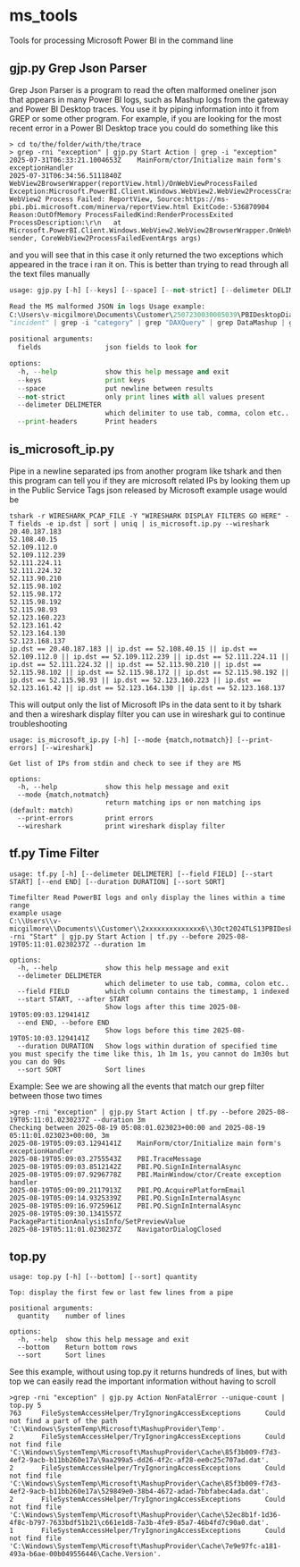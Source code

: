 # ms_tools
Tools for processing Microsoft Power BI in the command line

## gjp.py Grep Json Parser

Grep Json Parser is a program to read the often malformed oneliner json that appears in many Power BI logs, such as Mashup logs from the gateway and Power BI Desktop traces.
You use it by piping information into it from GREP or some other program. For example, if you are looking for the most recent error in a Power BI Desktop trace you could do something like this
```
> cd to/the/folder/with/the/trace
> grep -rni "exception" | gjp.py Start Action | grep -i "exception"
2025-07-31T06:33:21.1004653Z    MainForm/ctor/Initialize main form's exceptionHandler
2025-07-31T06:34:56.5111840Z    WebView2BrowserWrapper(reportView.html)/OnWebViewProcessFailed Exception:Microsoft.PowerBI.Client.Windows.WebView2.WebView2ProcessCrashException: WebView2 Process Failed: ReportView, Source:https://ms-pbi.pbi.microsoft.com/minerva/reportView.html ExitCode:-536870904 Reason:OutOfMemory ProcessFailedKind:RenderProcessExited ProcessDescription:\r\n   at Microsoft.PowerBI.Client.Windows.WebView2.WebView2BrowserWrapper.OnWebViewProcessFailed(Object sender, CoreWebView2ProcessFailedEventArgs args)
```
and you will see that in this case it only returned the two exceptions which appeared in the trace i ran it on.
This is better than trying to read through all the text files manually




```gjp.py --help
usage: gjp.py [-h] [--keys] [--space] [--not-strict] [--delimeter DELIMETER] [--print-headers] [fields ...]

Read the MS malformed JSON in logs Usage example:
C:\Users\v-micgilmore\Documents\Customer\2507230030005039\PBIDesktopDiagnosticInfo.20250724T144038>grep -rni
"incident" | grep -i "category" | grep "DAXQuery" | grep DataMashup | gjp.py message

positional arguments:
  fields                json fields to look for

options:
  -h, --help            show this help message and exit
  --keys                print keys
  --space               put newline between results
  --not-strict          only print lines with all values present
  --delimeter DELIMETER
                        which delimiter to use tab, comma, colon etc..
  --print-headers       Print headers
```

## is_microsoft_ip.py

Pipe in a newline separated ips from another program like tshark and then this program can tell you if they are microsoft related IPs by looking them up in the Public Service Tags json released by Microsoft
example usage would be

```
tshark -r WIRESHARK_PCAP_FILE -Y "WIRESHARK DISPLAY FILTERS GO HERE" -T fields -e ip.dst | sort | uniq | is_microsoft.ip.py --wireshark
20.40.187.183
52.108.40.15
52.109.112.0
52.109.112.239
52.111.224.11
52.111.224.32
52.113.90.210
52.115.98.102
52.115.98.172
52.115.98.192
52.115.98.93
52.123.160.223
52.123.161.42
52.123.164.130
52.123.168.137
ip.dst == 20.40.187.183 || ip.dst == 52.108.40.15 || ip.dst == 52.109.112.0 || ip.dst == 52.109.112.239 || ip.dst == 52.111.224.11 || ip.dst == 52.111.224.32 || ip.dst == 52.113.90.210 || ip.dst == 52.115.98.102 || ip.dst == 52.115.98.172 || ip.dst == 52.115.98.192 || ip.dst == 52.115.98.93 || ip.dst == 52.123.160.223 || ip.dst == 52.123.161.42 || ip.dst == 52.123.164.130 || ip.dst == 52.123.168.137
```
This will output only the list of Microsoft IPs in the data sent to it by tshark and then a wireshark display filter you can use in wireshark gui to continue troubleshooting


```
usage: is_microsoft_ip.py [-h] [--mode {match,notmatch}] [--print-errors] [--wireshark]

Get list of IPs from stdin and check to see if they are MS

options:
  -h, --help            show this help message and exit
  --mode {match,notmatch}
                        return matching ips or non matching ips (default: match)
  --print-errors        print errors
  --wireshark           print wireshark display filter
```

## tf.py Time Filter

```
usage: tf.py [-h] [--delimeter DELIMETER] [--field FIELD] [--start START] [--end END] [--duration DURATION] [--sort SORT]

Timefilter Read PowerBI logs and only display the lines within a time range
example usage
C:\\Users\\v-micgilmore\\Documents\\Customer\\2xxxxxxxxxxxxxx6\\3Oct2024TLS13PBIDesktopDiagnosticInfo20250819T155154>grep -rni "Start" | gjp.py Start Action | tf.py --before 2025-08-19T05:11:01.0230237Z --duration 1m

options:
  -h, --help            show this help message and exit
  --delimeter DELIMETER
                        which delimeter to use tab, comma, colon etc..
  --field FIELD         which column contains the timestamp, 1 indexed
  --start START, --after START
                        Show logs after this time 2025-08-19T05:09:03.1294141Z
  --end END, --before END
                        Show logs before this time 2025-08-19T05:10:03.1294141Z
  --duration DURATION   Show logs within duration of specified time you must specify the time like this, 1h 1m 1s, you cannot do 1m30s but you can do 90s
  --sort SORT           Sort lines
```

Example:
See we are showing all the events that match our grep filter between those two times
```
>grep -rni "exception" | gjp.py Start Action | tf.py --before 2025-08-19T05:11:01.0230237Z --duration 3m
Checking between 2025-08-19 05:08:01.023023+00:00 and 2025-08-19 05:11:01.023023+00:00, 3m
2025-08-19T05:09:03.1294141Z    MainForm/ctor/Initialize main form's exceptionHandler
2025-08-19T05:09:03.2755543Z    PBI.TraceMessage
2025-08-19T05:09:03.8512142Z    PBI.PQ.SignInInternalAsync
2025-08-19T05:09:07.9296778Z    PBI.MainWindow/ctor/Create exception handler
2025-08-19T05:09:09.2117913Z    PBI.PQ.AcquirePlatformEmail
2025-08-19T05:09:14.9325339Z    PBI.PQ.SignInInternalAsync
2025-08-19T05:09:16.9725961Z    PBI.PQ.SignInInternalAsync
2025-08-19T05:09:30.1341557Z    PackagePartitionAnalysisInfo/SetPreviewValue
2025-08-19T05:11:01.0230237Z    NavigatorDialogClosed
```

## top.py
```
usage: top.py [-h] [--bottom] [--sort] quantity

Top: display the first few or last few lines from a pipe

positional arguments:
  quantity    number of lines

options:
  -h, --help  show this help message and exit
  --bottom    Return bottom rows
  --sort      Sort lines
```

See this example, without using top.py it returns hundreds of lines, but with top we can easily read the important information without having to scroll
```
>grep -rni "exception" | gjp.py Action NonFatalError --unique-count | top.py 5
763     FileSystemAccessHelper/TryIgnoringAccessExceptions      Could not find a part of the path 'C:\Windows\SystemTemp\Microsoft\MashupProvider\Temp'.
2       FileSystemAccessHelper/TryIgnoringAccessExceptions      Could not find file 'C:\Windows\SystemTemp\Microsoft\MashupProvider\Cache\85f3b009-f7d3-4ef2-9acb-b11bb260e17a\9aa299a5-dd26-4f2c-af28-ee0c25c707ad.dat'.
2       FileSystemAccessHelper/TryIgnoringAccessExceptions      Could not find file 'C:\Windows\SystemTemp\Microsoft\MashupProvider\Cache\85f3b009-f7d3-4ef2-9acb-b11bb260e17a\529849e0-38b4-4672-adad-7bbfabec4ada.dat'.
2       FileSystemAccessHelper/TryIgnoringAccessExceptions      Could not find file 'C:\Windows\SystemTemp\Microsoft\MashupProvider\Cache\52ec8b1f-1d36-4f8c-b797-7633bdf51b21\c661e1d8-7a3b-4fe9-85a7-46b4fd7c90a0.dat'.
1       FileSystemAccessHelper/TryIgnoringAccessExceptions      Could not find file 'C:\Windows\SystemTemp\Microsoft\MashupProvider\Cache\7e9e97fc-a181-493a-b6ae-00b049556446\Cache.Version'.
```

